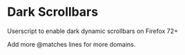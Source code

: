 # Dark Scrollbars
Userscript to enable dark dynamic scrollbars on Firefox 72+

Add more @matches lines for more domains.
